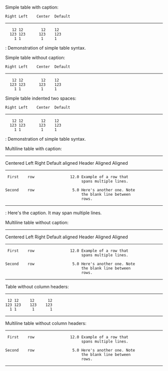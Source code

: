 Simple table with caption:

    Right Left    Center  Default
  ------- ------ -------- ---------
       12 12        12    12
      123 123      123    123
        1 1         1     1
  
  : Demonstration of simple table syntax.

Simple table without caption:

    Right Left    Center  Default
  ------- ------ -------- ---------
       12 12        12    12
      123 123      123    123
        1 1         1     1

Simple table indented two spaces:

    Right Left    Center  Default
  ------- ------ -------- ---------
       12 12        12    12
      123 123      123    123
        1 1         1     1
  
  : Demonstration of simple table syntax.

Multiline table with caption:

  --------------------------------------------------------------
   Centered   Left              Right Default aligned
    Header    Aligned         Aligned
  ----------- ---------- ------------ --------------------------
     First    row                12.0 Example of a row that
                                      spans multiple lines.
  
    Second    row                 5.0 Here's another one. Note
                                      the blank line between
                                      rows.
  --------------------------------------------------------------
  
  : Here's the caption. It may span multiple lines.

Multiline table without caption:

  --------------------------------------------------------------
   Centered   Left              Right Default aligned
    Header    Aligned         Aligned
  ----------- ---------- ------------ --------------------------
     First    row                12.0 Example of a row that
                                      spans multiple lines.
  
    Second    row                 5.0 Here's another one. Note
                                      the blank line between
                                      rows.
  --------------------------------------------------------------

Table without column headers:

  ----- ----- ----- -----
     12 12     12      12
    123 123    123    123
      1 1       1       1
  ----- ----- ----- -----

Multiline table without column headers:

  ----------- ---------- ------------ --------------------------
     First    row                12.0 Example of a row that
                                      spans multiple lines.
  
    Second    row                 5.0 Here's another one. Note
                                      the blank line between
                                      rows.
  ----------- ---------- ------------ --------------------------
